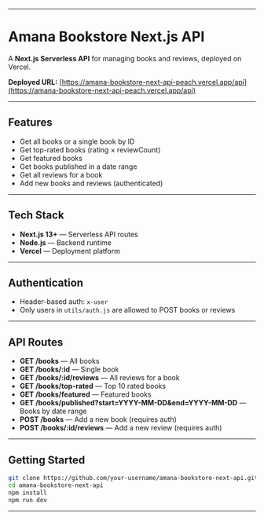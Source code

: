 

---

# Amana Bookstore Next.js API

A **Next.js Serverless API** for managing books and reviews, deployed on Vercel.

**Deployed URL:** [https://amana-bookstore-next-api-peach.vercel.app/api](https://amana-bookstore-next-api-peach.vercel.app/api)

---

## Features

* Get all books or a single book by ID
* Get top-rated books (rating × reviewCount)
* Get featured books
* Get books published in a date range
* Get all reviews for a book
* Add new books and reviews (authenticated)

---

## Tech Stack

* **Next.js 13+** — Serverless API routes
* **Node.js** — Backend runtime
* **Vercel** — Deployment platform

---

## Authentication

* Header-based auth: `x-user`
* Only users in `utils/auth.js` are allowed to POST books or reviews

---

## API Routes

* **GET /books** — All books
* **GET /books/:id** — Single book
* **GET /books/:id/reviews** — All reviews for a book
* **GET /books/top-rated** — Top 10 rated books
* **GET /books/featured** — Featured books
* **GET /books/published?start=YYYY-MM-DD&end=YYYY-MM-DD** — Books by date range
* **POST /books** — Add a new book (requires auth)
* **POST /books/:id/reviews** — Add a new review (requires auth)

---

## Getting Started

```bash
git clone https://github.com/your-username/amana-bookstore-next-api.git
cd amana-bookstore-next-api
npm install
npm run dev
```

---


